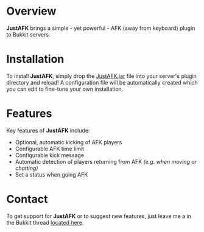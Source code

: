 Overview
========

**JustAFK** brings a simple - yet powerful - AFK (away from keyboard) plugin to Bukkit servers.

Installation
============

To install **JustAFK**, simply drop the [JustAFK.jar](http://dev.bukkit.org/) file into your server's plugin directory and reload! A configuration file will be automatically created which you can edit to fine-tune your own installation.

Features
========

Key features of **JustAFK** include: 

* Optional, automatic kicking of AFK players
* Configurable AFK time limit
* Configurable kick message
* Automatic detection of players returning from AFK *(e.g. when moving or chatting)*
* Set a status when going AFK

Contact
=======

To get support for **JustAFK** or to suggest new features, just leave me a in the Bukkit thread [located here](http://bukkit.org/).
